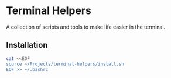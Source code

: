 # Terminal Helpers

A collection of scripts and tools to make life easier in the terminal.

## Installation

```bash
cat <<EOF
source ~/Projects/terminal-helpers/install.sh
EOF >> ~/.bashrc
```
